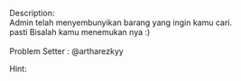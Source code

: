 Description:
<br>Admin telah menyembunyikan barang yang ingin kamu cari.
<br>
pasti Bisalah kamu menemukan nya :)
<br><br>
Problem Setter : @artharezkyy

Hint:
